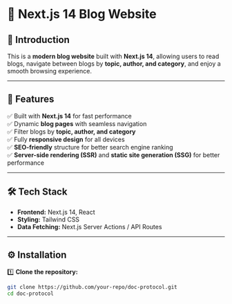 # 📝 Next.js 14 Blog Website

## 📌 Introduction  
This is a **modern blog website** built with **Next.js 14**, allowing users to read blogs, navigate between blogs by **topic, author, and category**, and enjoy a smooth browsing experience.  

---

## 🚀 Features  
✅ Built with **Next.js 14** for fast performance  
✅ Dynamic **blog pages** with seamless navigation  
✅ Filter blogs by **topic, author, and category**  
✅ Fully **responsive design** for all devices  
✅ **SEO-friendly** structure for better search engine ranking  
✅ **Server-side rendering (SSR)** and **static site generation (SSG)** for better performance  

---

## 🛠️ Tech Stack  
- **Frontend:** Next.js 14, React  
- **Styling:** Tailwind CSS  
- **Data Fetching:** Next.js Server Actions / API Routes  


---

## ⚙️ Installation  

1️⃣ **Clone the repository:**  
```bash
git clone https://github.com/your-repo/doc-protocol.git
cd doc-protocol

